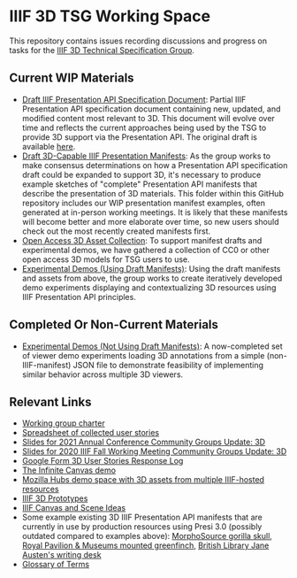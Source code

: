 # IIIF 3D TSG Working Space
This repository contains issues recording discussions and progress on tasks for the [IIIF 3D Technical Specification Group](https://iiif.io/community/groups/3d/tsg/).

## Current WIP Materials ##

- [Draft IIIF Presentation API Specification Document](https://preview.iiif.io/api/prezi-4/presentation/4.0/): Partial IIIF Presentation API specification document containing new, updated, and modified content most relevant to 3D. This document will evolve over time and reflects the current approaches being used by the TSG to provide 3D support via the Presentation API. The original draft is available [here](temp-draft-4.html).
- [Draft 3D-Capable IIIF Presentation Manifests](manifests/): As the group works to make consensus determinations on how a Presentation API specification draft could be expanded to support 3D, it's necessary to produce example sketches of "complete" Presentation API manifests that describe the presentation of 3D materials. This folder within this GitHub repository includes our WIP presentation manifest examples, often generated at in-person working meetings. It is likely that these manifests will become better and more elaborate over time, so new users should check out the most recently created manifests first.
- [Open Access 3D Asset Collection](https://github.com/IIIF/3d/tree/main/assets): To support manifest drafts and experimental demos, we have gathered a collection of CC0 or other open access 3D models for TSG users to use.
- [Experimental Demos (Using Draft Manifests)](https://iiif.github.io/3d/demo/EXPERIMENTS): Using the draft manifests and assets from above, the group works to create iteratively developed demo experiments displaying and contextualizing 3D resources using IIIF Presentation API principles.

## Completed Or Non-Current Materials ##

- [Experimental Demos (Not Using Draft Manifests)](https://iiif.github.io/3d/demo/JSON_DEMOS_ISSUE_17): A now-completed set of viewer demo experiments loading 3D annotations from a simple (non-IIIF-manifest) JSON file to demonstrate feasibility of implementing similar behavior across multiple 3D viewers.

## Relevant Links ##

- [Working group charter](http://iiif.io/community/groups/3d/)
- [Spreadsheet of collected user stories](https://docs.google.com/spreadsheets/d/1_kt5THS8M1T_nth16VG1PaM6If6CRewBioJ3zFW_CbQ/edit#gid=1028387312)
- [Slides for 2021 Annual Conference Community Groups Update: 3D](https://docs.google.com/presentation/d/16Yi2ETQdo8kmEHxzJDa_0XWmUTIyfM3k_AaBYHCyBbM/edit?usp=sharing)
- [Slides for 2020 IIIF Fall Working Meeting Community Groups Update: 3D](https://docs.google.com/presentation/d/1ysDKOxbWGBnkElSd0xVsUX84UxUfF95Zc-TYhioTaqE/edit#slide=id.g773d5934ba_0_93)
- [Google Form 3D User Stories Response Log](https://docs.google.com/spreadsheets/d/1_kt5THS8M1T_nth16VG1PaM6If6CRewBioJ3zFW_CbQ/edit#gid=1028387312)
- [The Infinite Canvas demo](https://infinitecanvas.vercel.app/)
- [Mozilla Hubs demo space with 3D assets from multiple IIIF-hosted resources](https://hubs.mozilla.com/BgneDX4/rpm-gallery/)
- [IIIF 3D Prototypes](https://glenrobson.github.io/iiif_stuff/3d_prototypes/)
- [IIIF Canvas and Scene Ideas](https://docs.google.com/document/d/1LnLaYFE7ksNb7Tk2wf8yfw1nmTpW1Hy58E41f__DS18/edit?usp=sharing)
- Some example existing 3D IIIF Presentation API manifests that are currently in use by production resources using Presi 3.0 (possibly outdated compared to examples above): [MorphoSource gorilla skull](https://www.morphosource.org/manifests/8ff57219-27ff-4ccd-95bc-eb7cbe195539), [Royal Pavilion & Museums mounted greenfinch](https://www.rpm-api.io/records/5e7de766317ed200177bdeb7?_format=iiif), [British Library Jane Austen's writing desk](https://bl-3d.netlify.app/collection/jane-austen-writing-desk/index.json)
- [Glossary of Terms](https://docs.google.com/document/d/1wCtQxbfr9xV6CenaN88OfZbCc5RxgLx-r_vzO0OHodc/edit)
